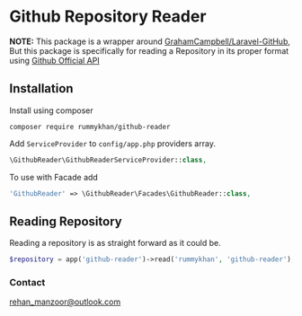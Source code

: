 # Github Repository Reader

**NOTE:** This package is a wrapper around [GrahamCampbell/Laravel-GitHub](https://github.com/GrahamCampbell/Laravel-GitHub), But this package is specifically for reading a Repository in its proper format using [Github Official API](https://developer.github.com/)

## Installation

Install using composer

`composer require rummykhan/github-reader`

Add `ServiceProvider` to `config/app.php` providers array.

```php
\GithubReader\GithubReaderServiceProvider::class,
```

To use with Facade add

```php
'GithubReader' => \GithubReader\Facades\GithubReader::class,
```


## Reading Repository

Reading a repository is as straight forward as it could be.

```php
$repository = app('github-reader')->read('rummykhan', 'github-reader');
```

### Contact
[rehan_manzoor@outlook.com](mailto://rehan_manzoor@outlook.com)